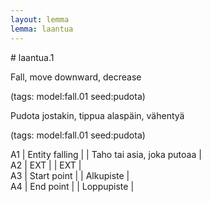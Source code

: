 ```yaml
---
layout: lemma
lemma: laantua
---
```


<div class="sense">
# <span class="sensename">laantua.1</span>

<span class="description">Fall, move downward, decrease</span>

(tags: model:fall.01 seed:pudota)

<span class="description">Pudota jostakin, tippua alaspäin, vähentyä</span>

(tags: model:fall.01 seed:pudota)

A1 | Entity falling |   | Taho tai asia, joka putoaa |  
A2 | EXT |   | EXT |  
A3 | Start point |   | Alkupiste |  
A4 | End point |   | Loppupiste |  

</div>

